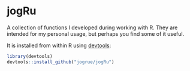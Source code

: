 # jogRu
A collection of functions I developed during working with R. They are intended for my personal usage, but perhaps you find some of it useful.

It is installed from within R using [devtools](https://github.com/hadley/devtools):

```R
library(devtools)
devtools::install_github("jogrue/jogRu")
```
